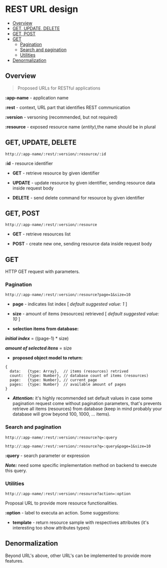# REST URL design


<!-- toc -->
* [Overview](#overview)
* [GET, UPDATE, DELETE](#get-update-delete)
* [GET, POST](#get-post)
* [GET](#get)
  * [Pagination](#pagination)
  * [Search and pagination](#search-and-pagination)
  * [Utilities](#utilities)
* [Denormalization](#denormalization)

<!-- toc stop -->


## Overview

> Proposed URLs for RESTful applications

**:app-name** - application name

**:rest** - context, URL part that identifies REST communication

**:version** - versoning (recommended, but not required)

**:resource** - exposed resource name (*entity*),the name should be in plural


## GET, UPDATE, DELETE

```
http://:app-name/:rest/:version/:resource/:id
```

**:id** - resource identifier

* **GET** - retrieve resource by given identifier

* **UPDATE** - update resource by given identifier, sending resource data inside request body

* **DELETE** - send delete command for resource by given identifier


## GET, POST

```
http://:app-name/:rest/:version/:resource
```

* **GET** - retrieve resources list

* **POST** - create new one, sending resource data inside request body

## GET

HTTP GET request with parameters.

### Pagination

```
http://:app-name/:rest/:version/:resource?page=1&size=10
```

* **page** - indicates list index [ *default suggested value: 1* ]

* **size** - amount of items (resources) retrieved [ *default suggested value: 10* ]

* **selection items from database:**

_**initial index**_ = ((page-1) * size)

_**amount of selected itens**_ = size

* **proposed object model to return:**

```
{
  data:   {type: Array},  // items (resources) retrived
  count:  {type: Number}, // database count of items (resources)
  page:   {type: Number}, // current page
  pages:  {type: Number}  // available amount of pages
}
```

* **_Attention:_** it's highly recommended set default values in case some pagination request come without pagination parameters, that's prevents retrieve all items (resources) from database (keep in mind probably your database will grow beyond 100, 1000, ... items).

### Search and pagination

```
http://:app-name/:rest/:version/:resource?q=:query

http://:app-name/:rest/:version/:resource?q=:query&page=1&size=10
```

**:query** - search parameter or expression

_**Note:**_ need some specific implementation method on backend to execute this query.

### Utilities

```
http://:app-name/:rest/:version/:resource?action=:option
```

Proposal URL to provide more resource functionalities.

**:option** - label to executa an action. Some suggestions:

* **template** - return resource sample with respectives attributes (it's interesting too show attributes types)


## Denormalization

Beyond URL's above, other URL's can be implemented to provide more features.

